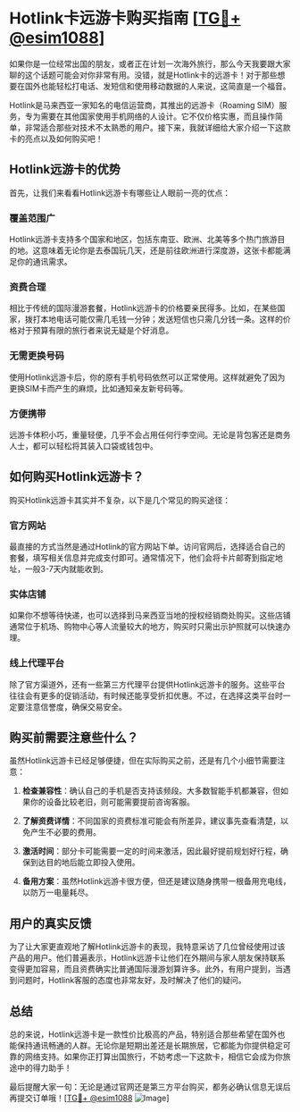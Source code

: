 # Hotlink卡远游卡购买指南 [[TG💪+ @esim1088](https://t.me/s/esim1088)]

如果你是一位经常出国的朋友，或者正在计划一次海外旅行，那么今天我要跟大家聊的这个话题可能会对你非常有用。没错，就是Hotlink卡的远游卡！对于那些想要在国外也能轻松打电话、发短信和使用移动数据的人来说，这简直是一个福音。

Hotlink是马来西亚一家知名的电信运营商，其推出的远游卡（Roaming SIM）服务，专为需要在其他国家使用手机网络的人设计。它不仅价格实惠，而且操作简单，非常适合那些对技术不太熟悉的用户。接下来，我就详细给大家介绍一下这款卡的亮点以及如何购买吧！

## Hotlink远游卡的优势

首先，让我们来看看Hotlink远游卡有哪些让人眼前一亮的优点：

### **覆盖范围广**
Hotlink远游卡支持多个国家和地区，包括东南亚、欧洲、北美等多个热门旅游目的地。这意味着无论你是去泰国玩几天，还是前往欧洲进行深度游，这张卡都能满足你的通讯需求。

### **资费合理**
相比于传统的国际漫游套餐，Hotlink远游卡的价格要亲民得多。比如，在某些国家，拨打本地电话可能仅需几毛钱一分钟；发送短信也只需几分钱一条。这样的价格对于预算有限的旅行者来说无疑是个好消息。

### **无需更换号码**
使用Hotlink远游卡后，你的原有手机号码依然可以正常使用。这样就避免了因为更换SIM卡而产生的麻烦，比如通知亲友新号码等。

### **方便携带**
远游卡体积小巧，重量轻便，几乎不会占用任何行李空间。无论是背包客还是商务人士，都可以轻松将其装入口袋或钱包中。

## 如何购买Hotlink远游卡？

购买Hotlink远游卡其实并不复杂，以下是几个常见的购买途径：

### **官方网站**
最直接的方式当然是通过Hotlink的官方网站下单。访问官网后，选择适合自己的套餐，填写相关信息并完成支付即可。通常情况下，他们会将卡片邮寄到指定地址，一般3-7天内就能收到。

### **实体店铺**
如果你不想等待快递，也可以选择到马来西亚当地的授权经销商处购买。这些店铺通常位于机场、购物中心等人流量较大的地方，购买时只需出示护照就可以快速办理。

### **线上代理平台**
除了官方渠道外，还有一些第三方代理平台提供Hotlink远游卡的服务。这些平台往往会有更多的促销活动，有时候还能享受折扣优惠。不过，在选择这类平台时一定要注意信誉度，确保交易安全。

## 购买前需要注意些什么？

虽然Hotlink远游卡已经足够便捷，但在实际购买之前，还是有几个小细节需要注意：

1. **检查兼容性**：确认自己的手机是否支持该频段。大多数智能手机都兼容，但如果你的设备比较老旧，则可能需要提前咨询客服。
   
2. **了解资费详情**：不同国家的资费标准可能会有所差异，建议事先查看清楚，以免产生不必要的费用。

3. **激活时间**：部分卡可能需要一定的时间来激活，因此最好提前规划好行程，确保到达目的地后能立即投入使用。

4. **备用方案**：虽然Hotlink远游卡很方便，但还是建议随身携带一根备用充电线，以防万一电量耗尽。

## 用户的真实反馈

为了让大家更直观地了解Hotlink远游卡的表现，我特意采访了几位曾经使用过该产品的用户。他们普遍表示，Hotlink远游卡让他们在外期间与家人朋友保持联系变得更加容易，而且资费确实比普通国际漫游划算许多。此外，有用户提到，当遇到问题时，Hotlink客服的态度也非常友好，及时解决了他们的疑问。

## 总结

总的来说，Hotlink远游卡是一款性价比极高的产品，特别适合那些希望在国外也能保持通讯畅通的人群。无论你是短期出差还是长期旅居，它都能为你提供稳定可靠的网络支持。如果你正打算出国旅行，不妨考虑一下这款卡，相信它会成为你旅途中的得力助手！

最后提醒大家一句：无论是通过官网还是第三方平台购买，都务必确认信息无误后再提交订单哦！[[TG💪+ @esim1088](https://t.me/s/esim1088) ![Image](https://i.postimg.cc/4NQfJmqS/Snipaste-2025-05-13-00-14-12.png)]